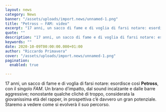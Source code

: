 ```yaml
---
layout: news
category: News
banner: "/assets/uploads/import.news/unnamed-1.png"
title: "Petross – FAM: video"
excerpt: "17 anni, un sacco di fame e di voglia di farsi notare: esordisce così Petross, con il singolo FAM. Un brano d’impatto, dal sound incalzante e dalle barre aggressive; nonostante qualche clichè di troppo, considerata la giovanissima età del rapper, in prospettiva c’è davvero un gran potenziale. Staremo a vedere come si evolverà il suo [&hellip"
quote: ""
description: "17 anni, un sacco di fame e di voglia di farsi notare: esordisce così Petross, con il singolo FAM. Un brano d’impatto, dal sound incalzante e dalle barre aggressive; nonostante qualche clichè di troppo, considerata la giovanissima età del rapper, in prospettiva c’è davvero un gran potenziale. Staremo a vedere come si evolverà il suo [&hellip"
keywords: ""
date: 2020-10-09T00:00:00.000+01:00
author: "Riccardo Primavera"
cover: "/assets/uploads/import.news/unnamed-1.png"
pagination:
  enabled: true

---
```


17 anni, un sacco di fame e di voglia di farsi notare: esordisce così **Petross**, con il singolo _FAM_. Un brano d’impatto, dal sound incalzante e dalle barre aggressive; nonostante qualche clichè di troppo, considerata la giovanissima età del rapper, in prospettiva c’è davvero un gran potenziale. Staremo a vedere come si evolverà il suo percorso.